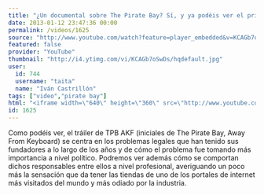 ```yaml
---
title: "¿Un documental sobre The Pirate Bay? Sí, y ya podéis ver el primer tráiler"
date: 2013-01-12 23:47:36 00:00
permalink: /videos/1625
source: "http://www.youtube.com/watch?feature=player_embedded&v=KCAGb7oSwDs"
featured: false
provider: "YouTube"
thumbnail: "http://i4.ytimg.com/vi/KCAGb7oSwDs/hqdefault.jpg"
user:
  id: 744
  username: "taita"
  name: "Iván Castrillón"
tags: ["video","pirate bay"]
html: "<iframe width=\"640\" height=\"360\" src=\"http://www.youtube.com/embed/KCAGb7oSwDs?wmode=transparent&feature=oembed\" frameborder=\"0\" allowfullscreen></iframe>"
id: 1625
---
```


Como podéis ver, el tráiler de TPB AKF (iniciales de The Pirate Bay, Away From Keyboard) se centra en los problemas legales que han tenido sus fundadores a lo largo de los años y de cómo el problema fue tomando más importancia a nivel político. Podremos ver además cómo se comportan dichos responsables entre ellos a nivel profesional, averiguando un poco más la sensación que da tener las tiendas de uno de los portales de internet más visitados del mundo y más odiado por la industria.